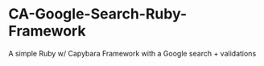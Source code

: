 # CA-Google-Search-Ruby-Framework
A simple Ruby w/ Capybara Framework with a Google search + validations
